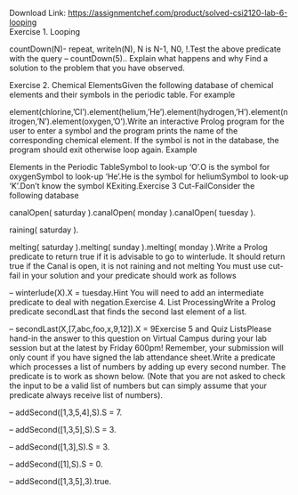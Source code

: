 Download Link: https://assignmentchef.com/product/solved-csi2120-lab-6-looping
<br>
Exercise 1. Looping

countDown(N)- repeat, writeln(N), N is N-1, N0, !.Test the above predicate with the query – countDown(5).. Explain what happens and why Find a solution to the problem that you have observed.

Exercise 2. Chemical ElementsGiven the following database of chemical elements and their symbols in the periodic table. For example

element(chlorine,’Cl’).element(helium,’He’).element(hydrogen,’H’).element(nitrogen,’N’).element(oxygen,’O’).Write an interactive Prolog program for the user to enter a symbol and the program prints the name of the corresponding chemical element. If the symbol is not in the database, the program should exit otherwise loop again. Example

Elements in the Periodic TableSymbol to look-up ‘O’.O is the symbol for oxygenSymbol to look-up ‘He’.He is the symbol for heliumSymbol to look-up ‘K’.Don’t know the symbol KExiting.Exercise 3 Cut-FailConsider the following database

canalOpen( saturday ).canalOpen( monday ).canalOpen( tuesday ).

raining( saturday ).

melting( saturday ).melting( sunday ).melting( monday ).Write a Prolog predicate to return true if it is advisable to go to winterlude. It should return true if the Canal is open, it is not raining and not melting You must use cut-fail in your solution and your predicate should work as follows

– winterlude(X).X = tuesday.Hint You will need to add an intermediate predicate to deal with negation.Exercise 4. List ProcessingWrite a Prolog predicate secondLast that finds the second last element of a list.

– secondLast(X,[7,abc,foo,x,9,12]).X = 9Exercise 5 and Quiz ListsPlease hand-in the answer to this question on Virtual Campus during your lab session but at the latest by Friday 600pm! Remember, your submission will only count if you have signed the lab attendance sheet.Write a predicate which processes a list of numbers by adding up every second number. The predicate is to work as shown below. (Note that you are not asked to check the input to be a valid list of numbers but can simply assume that your predicate always receive list of numbers).

– addSecond([1,3,5,4],S).S = 7.

– addSecond([1,3,5],S).S = 3.

– addSecond([1,3],S).S = 3.

– addSecond([1],S).S = 0.

– addSecond([1,3,5],3).true.